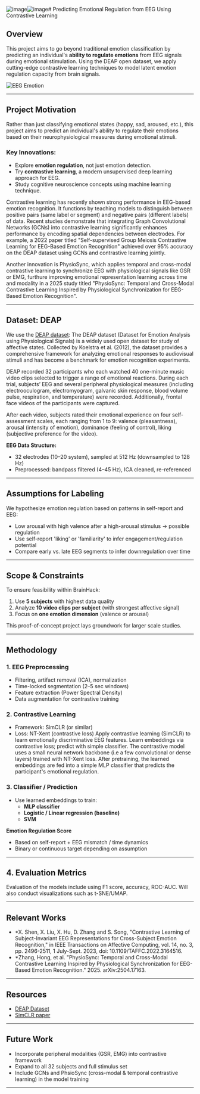 ![image](https://github.com/user-attachments/assets/cab10a1c-f7d8-4402-9a66-3027863ceb1e)![image](https://github.com/user-attachments/assets/909db9ee-1fa2-4445-bbdc-ebe3d91bef74)# Predicting Emotional Regulation from EEG Using Contrastive Learning

## Overview

This project aims to go beyond traditional emotion classification by predicting an individual's **ability to regulate emotions** from EEG signals during emotional stimulation. Using the DEAP open dataset, we apply cutting-edge contrastive learning techniques to model latent emotion regulation capacity from brain signals.

![EEG Emotion](./29d5c9e9-550e-4d32-84bd-f6b833e0f690.png)

---

## Project Motivation

Rather than just classifying emotional states (happy, sad, aroused, etc.), this project aims to predict an individual's ability to regulate their emotions based on their neurophysiological measures during emotional stimuli.


### Key Innovations:

- Explore **emotion regulation**, not just emotion detection.
- Try **contrastive learning**, a modern unsupervised deep learning approach for EEG.
- Study cognitive neuroscience concepts using machine learning technique.

Contrastive learning has recently shown strong performance in EEG-based emotion recognition. It functions by teaching models to distinguish between positive pairs (same label or segment) and negative pairs (different labels) of data. Recent studies demonstrate that integrating Graph Convolutional Networks (GCNs) into contrastive learning significantly enhances performance by encoding spatial dependencies between electrodes. For example, a 2022 paper titled "Self-supervised Group Meiosis Contrastive Learning for EEG-Based Emotion Recognition" achieved over 95% accuracy on the DEAP dataset using GCNs and contrastive learning jointly.

Another innovation is PhysioSync, which applies temporal and cross-modal contrastive learning to synchronize EEG with physiological signals like GSR or EMG, furthure improving emotional representation learning across time and modality in a 2025 study titled "PhysioSync: Temporal and Cross-Modal Contrastive Learning Inspired by Physiological Synchronization for EEG-Based Emotion Recognition".

---

## Dataset: DEAP

We use the [DEAP dataset](https://www.eecs.qmul.ac.uk/mmv/datasets/deap/):
The DEAP dataset (Dataset for Emotion Analysis using Physiological Signals) is a widely used open dataset for study of affective states. Collected by Koelstra et al. (2012), the dataset provides a comprehensive framework for analyzing emotional responses to audiovisual stimuli and has become a benchmark for emotion recognition experiments.

DEAP recorded 32 participants who each watched 40 one-minute music video clips selected to trigger a range of emotional reactions. During each trial, subjects’ EEG and several peripheral physiological measures (including electrooculogram, electromyogram, galvanic skin response, blood volume pulse, respiration, and temperature) were recorded. Additionally, frontal face videos of the participants were captured.

After each video, subjects rated their emotional experience on four self-assessment scales, each ranging from 1 to 9: valence (pleasantness), arousal (intensity of emotion), dominance (feeling of control), liking (subjective preference for the video).

**EEG Data Structure:**
- 32 electrodes (10–20 system), sampled at 512 Hz (downsampled to 128 Hz)
- Preprocessed: bandpass filtered (4–45 Hz), ICA cleaned, re-referenced

---

## Assumptions for Labeling

We hypothesize emotion regulation based on patterns in self-report and EEG:

-	Low arousal with high valence after a high-arousal stimulus → possible regulation
-	Use self-report 'liking' or 'familiarity' to infer engagement/regulation potential
-	Compare early vs. late EEG segments to infer downregulation over time


---

## Scope & Constraints

To ensure feasibility within BrainHack:

1. Use **5 subjects** with highest data quality
2. Analyze **10 video clips per subject** (with strongest affective signal)
3. Focus on **one emotion dimension** (valence or arousal)

This proof-of-concept project lays groundwork for larger scale studies.

---

## Methodology

### 1. **EEG Preprocessing**
- Filtering, artifact removal (ICA), normalization
- Time-locked segmentation (2–5 sec windows)
- Feature extraction (Power Spectral Density)
- Data augmentation for contrastive training

### 2. **Contrastive Learning**
- Framework: SimCLR (or similar)
- Loss: NT-Xent (contrastive loss)
Apply contrastive learning (SimCLR) to learn emotionally discriminative EEG features. Learn embeddings via contrastive loss; predict with simple classifier. The contrastive model uses a small neural network backbone (i.e a few convolutional or dense layers) trained with NT-Xent loss. After pretraining, the learned embeddings are fed into a simple MLP classifier that predicts the participant's emotional regulation.

### 3. **Classifier / Prediction**
- Use learned embeddings to train:
  - **MLP classifier**
  - **Logistic / Linear regression (baseline)**
  - **SVM**

**Emotion Regulation Score**
- Based on self-report + EEG mismatch / time dynamics
- Binary or continuous target depending on assumption

---

## 4. **Evaluation Metrics**
Evaluation of the models include using F1 score, accuracy, ROC-AUC. Will also conduct visualizations such as t-SNE/UMAP.

---

## Relevant Works

- *X. Shen, X. Liu, X. Hu, D. Zhang and S. Song, "Contrastive Learning of Subject-Invariant EEG Representations for Cross-Subject Emotion Recognition," in IEEE Transactions on Affective Computing, vol. 14, no. 3, pp. 2496-2511, 1 July-Sept. 2023, doi: 10.1109/TAFFC.2022.3164516.
- *Zhang, Hong, et al. "PhysioSync: Temporal and Cross-Modal Contrastive Learning Inspired by Physiological Synchronization for EEG-Based Emotion Recognition." 2025. arXiv:2504.17163.

---

## Resources

- [DEAP Dataset](https://www.eecs.qmul.ac.uk/mmv/datasets/deap/)
- [SimCLR paper](https://arxiv.org/abs/2002.05709)

---

## Future Work

- Incorporate peripheral modalities (GSR, EMG) into contrastive framework
- Expand to all 32 subjects and full stimulus set
- Include GCNs and PhsioSync (cross-modal & temporal contrastive learning) in the model training

---

